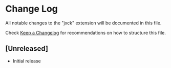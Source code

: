 # Change Log

All notable changes to the "jxck" extension will be documented in this file.

Check [Keep a Changelog](http://keepachangelog.com/) for recommendations on how to structure this file.

## [Unreleased]

- Initial release